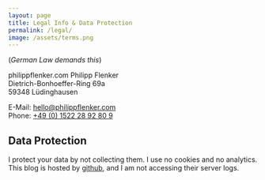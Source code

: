 ```yaml
---
layout: page
title: Legal Info & Data Protection
permalink: /legal/
image: /assets/terms.png
---
```


(*German Law demands this*)

philippflenker.com Philipp Flenker  
Dietrich-Bonhoeffer-Ring 69a  
59348 Lüdinghausen  

E-Mail: [hello@philippflenker.com](mailto:hello@philippflenker.com)  
Phone: [+49 (0) 1522 28 92 80 9](tel:004915222892809)

## Data Protection
I protect your data by not collecting them. I use no cookies and no analytics.
This blog is hosted by [github](http://www.github.com), and I am not accessing
their server logs. 
